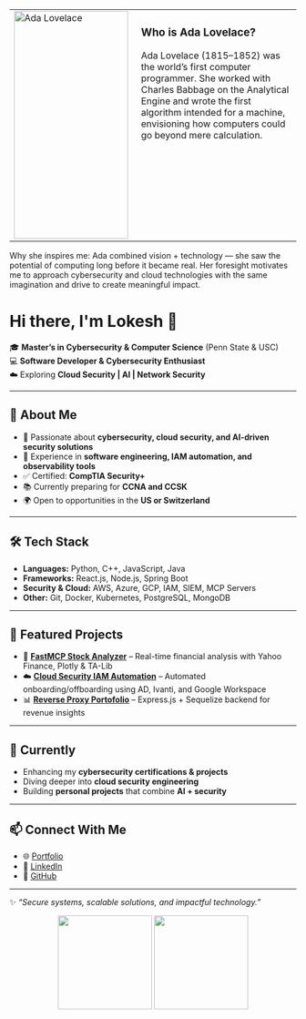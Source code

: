 <table>
  <tr>
    <td>
      <img src="https://upload.wikimedia.org/wikipedia/commons/a/a4/Ada_Lovelace_portrait.jpg" alt="Ada Lovelace" width="200" height="400"/>
    </td>
    <td style="vertical-align: top; padding-left: 15px;">
      <h3>Who is Ada Lovelace?</h3>
      <p>
        Ada Lovelace (1815–1852) was the world’s first computer programmer.  
        She worked with Charles Babbage on the Analytical Engine and wrote the first algorithm intended for a machine, envisioning how computers could go beyond mere calculation.
      </p>
    </td>
  </tr>
</table>

Why she inspires me:
Ada combined vision + technology — she saw the potential of computing long before it became real. Her foresight motivates me to approach cybersecurity and cloud technologies with the same imagination and drive to create meaningful impact.
# Hi there, I'm Lokesh 👋

🎓 **Master’s in Cybersecurity & Computer Science** (Penn State & USC)  
💻 **Software Developer & Cybersecurity Enthusiast**  
☁️ Exploring **Cloud Security | AI | Network Security**

---

## 🚀 About Me
- 🔐 Passionate about **cybersecurity, cloud security, and AI-driven security solutions**  
- 💼 Experience in **software engineering, IAM automation, and observability tools**  
- ✅ Certified: **CompTIA Security+**  
- 📚 Currently preparing for **CCNA and CCSK**  
- 🌍 Open to opportunities in the **US or Switzerland**

---

## 🛠️ Tech Stack
- **Languages:** Python, C++, JavaScript, Java  
- **Frameworks:** React.js, Node.js, Spring Boot 
- **Security & Cloud:** AWS, Azure, GCP, IAM, SIEM, MCP Servers  
- **Other:** Git, Docker, Kubernetes, PostgreSQL, MongoDB  

---

## 📌 Featured Projects
- 🔎 **[FastMCP Stock Analyzer](#)** – Real-time financial analysis with Yahoo Finance, Plotly & TA-Lib  
- ☁️ **[Cloud Security IAM Automation](#)** – Automated onboarding/offboarding using AD, Ivanti, and Google Workspace  
- 📊 **[Reverse Proxy Portofolio](#)** – Express.js + Sequelize backend for revenue insights  

---

## 🌱 Currently
- Enhancing my **cybersecurity certifications & projects**  
- Diving deeper into **cloud security engineering**  
- Building **personal projects** that combine **AI + security**

---


## 📫 Connect With Me
- 🌐 [Portfolio](https://lkslokesh.in)  
- 💼 [LinkedIn](https://www.linkedin.com/in/lokesh-l-k-s-6935b0197)  
- 🐙 [GitHub](https://github.com/loki52501)  

---
✨ *“Secure systems, scalable solutions, and impactful technology.”*


<p align="center"> <img src="https://github-readme-stats.vercel.app/api?username=loki52501&show_icons=true&theme=tokyonight" height="165"/> <img src="https://github-readme-stats.vercel.app/api/top-langs/?username=loki52501&layout=compact&theme=tokyonight" height="165"/> </p>

